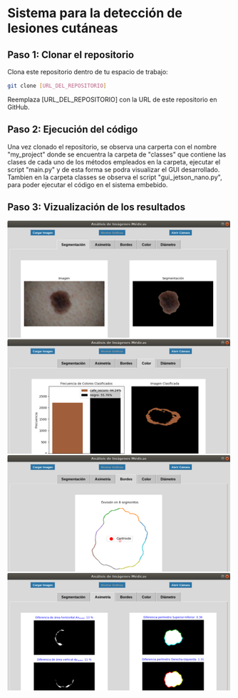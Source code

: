 # Sistema para la detección de lesiones cutáneas
## Paso 1: Clonar el repositorio
Clona este repositorio dentro de tu espacio de trabajo:
```bash
git clone [URL_DEL_REPOSITORIO]
```
Reemplaza [URL_DEL_REPOSITORIO] con la URL de este repositorio en GitHub.

## Paso 2: Ejecución del código
Una vez clonado el repositorio, se observa una carperta con el nombre "my_project" donde se encuentra la carpeta de "classes" que contiene las clases de cada uno de los métodos empleados en la carpeta, ejecutar el script "main.py" y de esta forma se podra visualizar el GUI desarrollado. Tambien en la carpeta classes se observa el script "gui_jetson_nano.py", para poder ejecutar el código en el sistema embebido.

## Paso 3: Vizualización de los resultados
<img src="images/4.png" alt="Color" width="500"/>
<img src="images/1.png" alt="Color" width="500"/>
<img src="images/2.png" alt="Color" width="500"/>
<img src="images/3.png" alt="Color" width="500"/>
